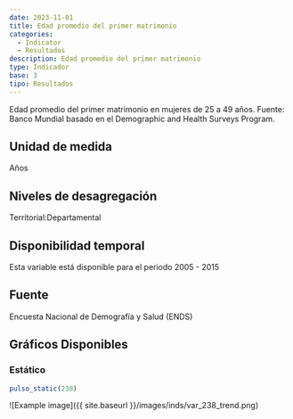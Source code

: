 ```yaml
---
date: 2023-11-01
title: Edad promedio del primer matrimonio
categories:
  - Indicator
  - Resultados
description: Edad promedio del primer matrimonio
type: Indicador
base: 3
tipo: Resultados
--- 
```


Edad promedio del primer matrimonio en mujeres de 25 a 49 años.
Fuente: Banco Mundial basado en el Demographic and Health Surveys Program.

## Unidad de medida
Años

## Niveles de desagregación
Territorial:Departamental

## Disponibilidad temporal
Esta variable está disponible para el periodo 2005 - 2015

## Fuente
Encuesta Nacional de Demografía y Salud (ENDS)

## Gráficos Disponibles

### Estático

``` R
pulso_static(238)
```

![Example image]({{ site.baseurl }}/images/inds/var_238_trend.png)